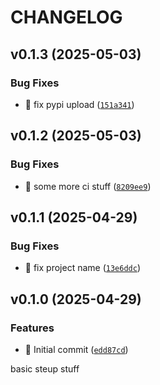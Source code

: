 # CHANGELOG


## v0.1.3 (2025-05-03)

### Bug Fixes

- :green_heart: fix pypi upload
  ([`151a341`](https://github.com/PascalStehling/sqltesty/commit/151a341fa1bc22fe6bf5acfbffd2669a51a2c92f))


## v0.1.2 (2025-05-03)

### Bug Fixes

- :bug: some more ci stuff
  ([`8209ee9`](https://github.com/PascalStehling/sqltesty/commit/8209ee974de37b366124dc340a1e96682d9609cf))


## v0.1.1 (2025-04-29)

### Bug Fixes

- :bug: fix project name
  ([`13e6ddc`](https://github.com/PascalStehling/sqltesty/commit/13e6ddc6067a27840a069511614402a279ab4de4))


## v0.1.0 (2025-04-29)

### Features

- :tada: Initial commit
  ([`edd87cd`](https://github.com/PascalStehling/sqltesty/commit/edd87cdbcabe7d5a985373aeac485c849ab13f73))

basic steup stuff
